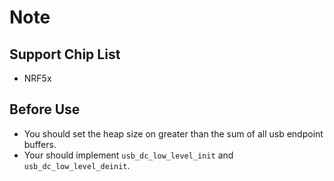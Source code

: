 # Note

## Support Chip List

- NRF5x

## Before Use

- You should set the heap size on greater than the sum of all usb endpoint buffers.
- Your should implement `usb_dc_low_level_init` and `usb_dc_low_level_deinit`.